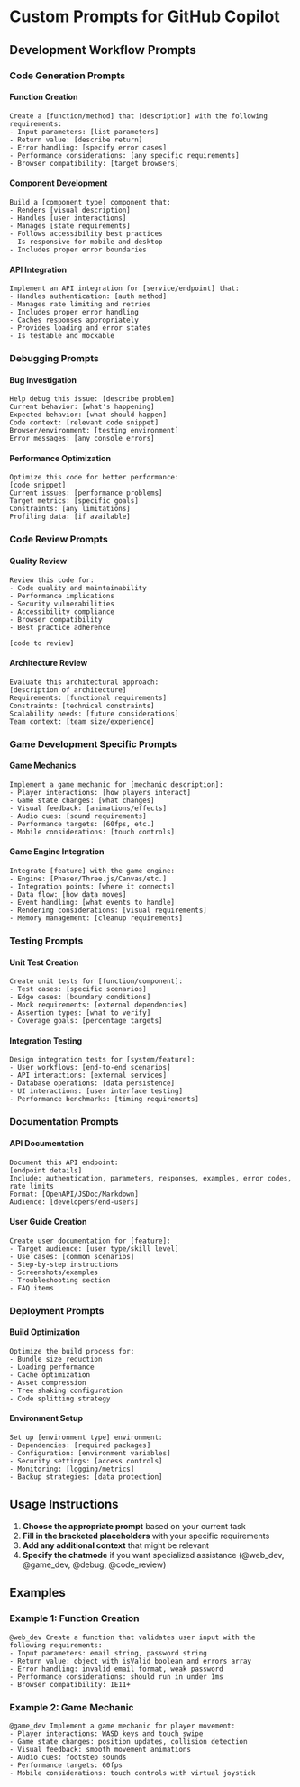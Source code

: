 # Custom Prompts for GitHub Copilot

## Development Workflow Prompts

### Code Generation Prompts

#### Function Creation
```
Create a [function/method] that [description] with the following requirements:
- Input parameters: [list parameters]
- Return value: [describe return]
- Error handling: [specify error cases]
- Performance considerations: [any specific requirements]
- Browser compatibility: [target browsers]
```

#### Component Development
```
Build a [component type] component that:
- Renders [visual description]
- Handles [user interactions]
- Manages [state requirements]
- Follows accessibility best practices
- Is responsive for mobile and desktop
- Includes proper error boundaries
```

#### API Integration
```
Implement an API integration for [service/endpoint] that:
- Handles authentication: [auth method]
- Manages rate limiting and retries
- Includes proper error handling
- Caches responses appropriately
- Provides loading and error states
- Is testable and mockable
```

### Debugging Prompts

#### Bug Investigation
```
Help debug this issue: [describe problem]
Current behavior: [what's happening]
Expected behavior: [what should happen]
Code context: [relevant code snippet]
Browser/environment: [testing environment]
Error messages: [any console errors]
```

#### Performance Optimization
```
Optimize this code for better performance:
[code snippet]
Current issues: [performance problems]
Target metrics: [specific goals]
Constraints: [any limitations]
Profiling data: [if available]
```

### Code Review Prompts

#### Quality Review
```
Review this code for:
- Code quality and maintainability
- Performance implications
- Security vulnerabilities
- Accessibility compliance
- Browser compatibility
- Best practice adherence

[code to review]
```

#### Architecture Review
```
Evaluate this architectural approach:
[description of architecture]
Requirements: [functional requirements]
Constraints: [technical constraints]
Scalability needs: [future considerations]
Team context: [team size/experience]
```

### Game Development Specific Prompts

#### Game Mechanics
```
Implement a game mechanic for [mechanic description]:
- Player interactions: [how players interact]
- Game state changes: [what changes]
- Visual feedback: [animations/effects]
- Audio cues: [sound requirements]
- Performance targets: [60fps, etc.]
- Mobile considerations: [touch controls]
```

#### Game Engine Integration
```
Integrate [feature] with the game engine:
- Engine: [Phaser/Three.js/Canvas/etc.]
- Integration points: [where it connects]
- Data flow: [how data moves]
- Event handling: [what events to handle]
- Rendering considerations: [visual requirements]
- Memory management: [cleanup requirements]
```

### Testing Prompts

#### Unit Test Creation
```
Create unit tests for [function/component]:
- Test cases: [specific scenarios]
- Edge cases: [boundary conditions]
- Mock requirements: [external dependencies]
- Assertion types: [what to verify]
- Coverage goals: [percentage targets]
```

#### Integration Testing
```
Design integration tests for [system/feature]:
- User workflows: [end-to-end scenarios]
- API interactions: [external services]
- Database operations: [data persistence]
- UI interactions: [user interface testing]
- Performance benchmarks: [timing requirements]
```

### Documentation Prompts

#### API Documentation
```
Document this API endpoint:
[endpoint details]
Include: authentication, parameters, responses, examples, error codes, rate limits
Format: [OpenAPI/JSDoc/Markdown]
Audience: [developers/end-users]
```

#### User Guide Creation
```
Create user documentation for [feature]:
- Target audience: [user type/skill level]
- Use cases: [common scenarios]
- Step-by-step instructions
- Screenshots/examples
- Troubleshooting section
- FAQ items
```

### Deployment Prompts

#### Build Optimization
```
Optimize the build process for:
- Bundle size reduction
- Loading performance
- Cache optimization
- Asset compression
- Tree shaking configuration
- Code splitting strategy
```

#### Environment Setup
```
Set up [environment type] environment:
- Dependencies: [required packages]
- Configuration: [environment variables]
- Security settings: [access controls]
- Monitoring: [logging/metrics]
- Backup strategies: [data protection]
```

## Usage Instructions

1. **Choose the appropriate prompt** based on your current task
2. **Fill in the bracketed placeholders** with your specific requirements
3. **Add any additional context** that might be relevant
4. **Specify the chatmode** if you want specialized assistance (@web_dev, @game_dev, @debug, @code_review)

## Examples

### Example 1: Function Creation
```
@web_dev Create a function that validates user input with the following requirements:
- Input parameters: email string, password string
- Return value: object with isValid boolean and errors array
- Error handling: invalid email format, weak password
- Performance considerations: should run in under 1ms
- Browser compatibility: IE11+
```

### Example 2: Game Mechanic
```
@game_dev Implement a game mechanic for player movement:
- Player interactions: WASD keys and touch swipe
- Game state changes: position updates, collision detection
- Visual feedback: smooth movement animations
- Audio cues: footstep sounds
- Performance targets: 60fps
- Mobile considerations: touch controls with virtual joystick
```
